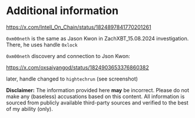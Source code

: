 # Additional information

https://x.com/Intell_On_Chain/status/1824897841770201261

`0xm00neth` is the same as Jason Kwon in ZachXBT_15.08.2024 investigation. There, he uses handle `0xlock`

`0xm00neth` discovery and connection to Json Kwon:

https://x.com/oxsaiyangod/status/1824903653376860382

later, handle changed to `hightechrun` (see screenshot)

**Disclaimer:** The information provided here **may** be incorrect. Please do not make any (baseless) accusations based on this content. All information is sourced from publicly available third-party sources and verified to the best of my ability (only).